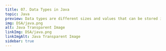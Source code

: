 ```yaml
---
title: 07. Data Types in Java
topic: Java
preview: Data types are different sizes and values that can be stored in the variable...
img: DSA/java.png
alt: Java Transparent Image
linkImg: DSA/java.png
linkImgAlt: Java Transparent Image
sidebar: true
---
```

